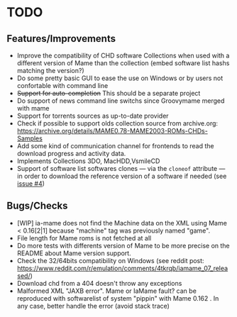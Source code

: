 TODO
====

Features/Improvements
---------------------

-   Improve the compatibility of CHD software Collections when used with 
    a different version of Mame than the collection 
    (embed software list hashs matching the version?)
-   Do some pretty basic GUI to ease the use on Windows or by users not 
    confortable with command line
-   ~~Support for auto-completion~~ This should be a separate project
-   Do support of news command line switchs since Groovymame merged with
    mame
-   Support for torrents sources as up-to-date provider
-   Check if possible to support olds collection source from archive.org:
    https://archive.org/details/MAME0.78-MAME2003-ROMs-CHDs-Samples
-   Add some kind of communication channel for frontends to read the
    download progress and activity data.
-   Implements Collections 3DO, MacHDD,VsmileCD
-   Support of software list softwares clones — via the `cloneof` attribute
    — in order to download the reference version of a software if needed
    (see [issue #4](https://github.com/TiBeN/ia-mame/issues/4))

Bugs/Checks
-----------

-   [WIP] ia-mame does not find the Machine data on the XML using 
    Mame < 0.16[2|1] because "machine" tag was previously named "game".
-   File length for Mame roms is not fetched at all
-   Do more tests with differents version of Mame to be more precise on the
    README about Mame version support.
-   Check the 32/64bits compatibility on Windows (see reddit post:
    https://www.reddit.com/r/emulation/comments/4tkrqb/iamame_07_released/)
-   Download chd from a 404 doesn't throw any exceptions
-   Malformed XML "JAXB error". Mame or IaMame fault? can be reproduced
    with softwarelist of system "pippin" with Mame 0.162 . In any case, 
    better handle the error (avoid stack trace)
